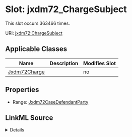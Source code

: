 

# Slot: jxdm72_ChargeSubject




This slot occurs 363466 times.


URI: [jxdm72:ChargeSubject](http://release.niem.gov/niem/domains/jxdm/7.2/ChargeSubject)



<!-- no inheritance hierarchy -->





## Applicable Classes

| Name | Description | Modifies Slot |
| --- | --- | --- |
| [Jxdm72Charge](../classes/Jxdm72Charge.md) |  |  no  |







## Properties

* Range: [Jxdm72CaseDefendantParty](../classes/Jxdm72CaseDefendantParty.md)







## LinkML Source

<details>

```yaml
name: jxdm72_ChargeSubject
from_schema: okns:scales-kg
rank: 1000
slot_uri: jxdm72:ChargeSubject
alias: jxdm72_ChargeSubject
domain_of:
- jxdm72_Charge
range: jxdm72_CaseDefendantParty

```
</details>